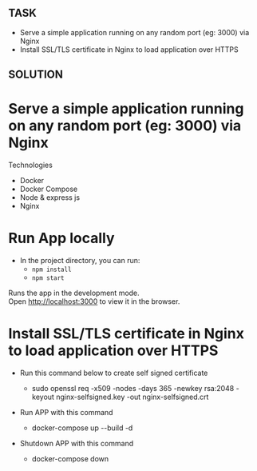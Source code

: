 ## TASK

- Serve a simple application running on any random port (eg: 3000) via Nginx
- Install SSL/TLS certificate in Nginx to load application over HTTPS

## SOLUTION
# Serve a simple application running on any random port (eg: 3000) via Nginx

Technologies
* Docker
* Docker Compose
* Node & express js
* Nginx

# Run App locally
* In the project directory, you can run:
    - `npm install`
    - `npm start`

Runs the app in the development mode.<br />
Open [http://localhost:3000](http://localhost:3000) to view it in the browser.


# Install SSL/TLS certificate in Nginx to load application over HTTPS

* Run this command below to create self signed certificate
    - sudo openssl req -x509 -nodes -days 365 -newkey rsa:2048 -keyout         nginx-selfsigned.key -out nginx-selfsigned.crt

* Run APP with this command 
    - docker-compose up --build -d 

* Shutdown APP with this command 
    - docker-compose down  